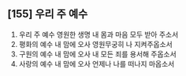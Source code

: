 ## [155] 우리 주 예수

1) 우리 주 예수 영원한 생명 내 몸과 마음 모두 받아 주소서  
2) 평화의 예수 내 맘에 오사 영원무궁히 나 지켜주옵소서  
3) 구원의 예수 내 맘에 오사 내 모든 죄를 용서해 주옵소서  
4) 사랑의 예수 내 맘에 오사 언제나 나를 떠나지 마옵소서
